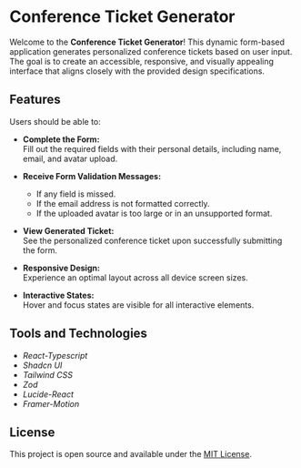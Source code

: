 
# Conference Ticket Generator

Welcome to the **Conference Ticket Generator**! This dynamic form-based application generates personalized conference tickets based on user input. The goal is to create an accessible, responsive, and visually appealing interface that aligns closely with the provided design specifications.

## Features

Users should be able to:

- **Complete the Form:**  
  Fill out the required fields with their personal details, including name, email, and avatar upload.

- **Receive Form Validation Messages:**  
  - If any field is missed.  
  - If the email address is not formatted correctly.  
  - If the uploaded avatar is too large or in an unsupported format.  

- **View Generated Ticket:**  
  See the personalized conference ticket upon successfully submitting the form.  

- **Responsive Design:**  
  Experience an optimal layout across all device screen sizes.  

- **Interactive States:**  
  Hover and focus states are visible for all interactive elements.  

## Tools and Technologies

- *React-Typescript*
- *Shadcn UI*
- *Tailwind CSS*
- *Zod*
- *Lucide-React*
- *Framer-Motion*
  
## License  

This project is open source and available under the [MIT License](LICENSE).
